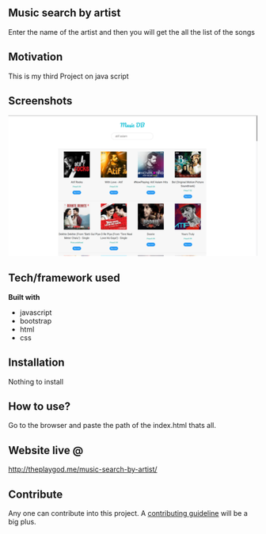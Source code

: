 ## Music search by artist
Enter the name of the artist and then you will get the all the list of the songs

## Motivation
This is my third Project on java script
 
## Screenshots
![Alt text](img.png)


## Tech/framework used

<b>Built with</b>
- javascript
- bootstrap
- html
- css

## Installation
Nothing to install 

## How to use?
Go to the browser and paste the path of the index.html thats all.
## Website live @
http://theplaygod.me/music-search-by-artist/

## Contribute

Any one can contribute into this project. A [contributing guideline](https://github.com/zulip/zulip-electron/blob/master/CONTRIBUTING.md) will be a big plus.


